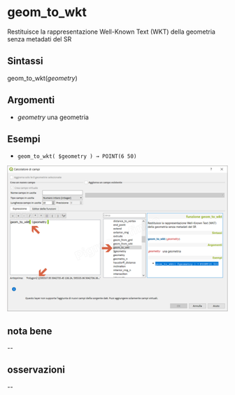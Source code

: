 # geom_to_wkt

Restituisce la rappresentazione Well-Known Text (WKT) della geometria senza metadati del SR

## Sintassi

geom_to_wkt(_geometry_)

## Argomenti

* _geometry_ una geometria

## Esempi

* `geom_to_wkt( $geometry ) → POINT(6 50)`

![](../../img/geometria/geom_to_wkt/geom_to_wkt1.png)

## nota bene

--

## osservazioni

--
